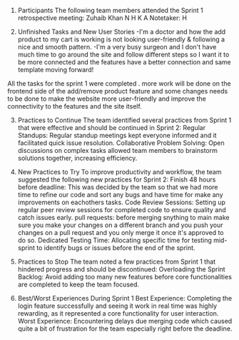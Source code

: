 1. Participants
   The following team members attended the Sprint 1 retrospective meeting:
   Zuhaib Khan
   N
   H
   K
   A
   Notetaker: H

2. Unfinished Tasks and New User Stories
   -I'm a doctor and how the add product to my cart is working is not looking user-friendly & following a nice and smooth pattern.
   -I'm a very busy surgeon and I don't have much time to go around the site and follow different steps so I want it to be more connected and the features have a better connection and same template moving forward!

All the tasks for the sprint 1 were completed .
more work will be done on the frontend side of the add/remove product feature and some changes needs to be done to make the website more user-friendly and improve the connectivity to the features and the site itself.

3. Practices to Continue
   The team identified several practices from Sprint 1 that were effective and should be continued in Sprint 2:
   Regular Standups: Regular standup meetings kept everyone informed and it facilitated quick issue resolution.
   Collaborative Problem Solving: Open discussions on complex tasks allowed team members to brainstorm solutions together, increasing efficiency.

4. New Practices to Try
   To improve productivity and workflow, the team suggested the following new practices for Sprint 2:
   Finish 48 hours before deadline: This was decided by the team so that we had more time to refine our code and sort any bugs and have time for make any improvements on eachothers tasks.
   Code Review Sessions: Setting up regular peer review sessions for completed code to ensure quality and catch issues early.
   pull requests: before merging snything to main make sure you make your changes on a different branch and you push your changes on a pull request and you only merge it once it's approved to do so.
   Dedicated Testing Time: Allocating specific time for testing mid-sprint to identify bugs or issues before the end of the sprint.

5. Practices to Stop
   The team noted a few practices from Sprint 1 that hindered progress and should be discontinued:
   Overloading the Sprint Backlog: Avoid adding too many new features before core functionalities are completed to keep the team focused.

6. Best/Worst Experiences During Sprint 1
   Best Experience: Completing the login feature successfully and seeing it work in real time was highly rewarding, as it represented a core functionality for user interaction.
   Worst Experience: Encountering delays due merging code which caused quite a bit of frustration for the team especially right before the deadline.
